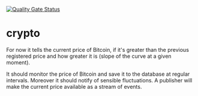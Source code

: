 [![Quality Gate Status](https://sonarcloud.io/api/project_badges/measure?project=AbelAlejandro_crypto&metric=alert_status)](https://sonarcloud.io/dashboard?id=AbelAlejandro_crypto)

# crypto
For now it tells the current price of Bitcoin, if it's greater than the previous registered price and how greater it is (slope of the curve at a given moment).

It should monitor the price of Bitcoin and save it to the database at regular intervals. Moreover it should notify of sensible fluctuations. A publisher will make the current price available as a stream of events.
